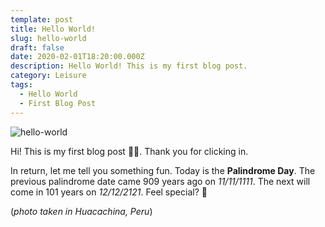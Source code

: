 ```yaml
---
template: post
title: Hello World!
slug: hello-world
draft: false
date: 2020-02-01T18:20:00.000Z
description: Hello World! This is my first blog post.
category: Leisure
tags:
  - Hello World
  - First Blog Post
---
```

![hello-world](/media/hello-world.jpg "Hello World")


Hi! This is my first blog post 👨‍💻. Thank you for clicking in.

In return, let me tell you something fun. Today is the **Palindrome Day**. The previous palindrome date came 909 years ago on *11/11/1111*. The next will come in 101 years on *12/12/2121*. Feel special? 🤩


(*photo taken in Huacachina, Peru*)
